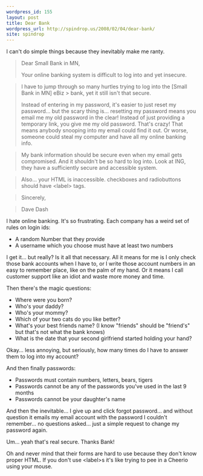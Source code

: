 ```yaml
---
wordpress_id: 155
layout: post
title: Dear Bank
wordpress_url: http://spindrop.us/2008/02/04/dear-bank/
site: spindrop
---
```

I can't do simple things because they inevitably make me ranty.

> Dear Small Bank in MN,
> 
> Your online banking system is difficult to log into and yet insecure.

> I have to jump through so many hurtles trying to log into the [Small Bank in MN]  eBiz > bank, yet it still isn't that secure.
> 
> Instead of entering in my password, it's easier to just reset my password... but the scary thing is... resetting my password means you email me my old password in the clear!  Instead of just providing a temporary link, you give me my old password.  That's crazy!  That means anybody snooping into my email could find it out.  Or worse, someone could steal my computer and have all my online banking info.

> My bank information should be secure even when my email gets compromised.  And it shouldn't be so hard to log into.  Look at ING, they have a sufficiently secure and accessible system.

> Also... your HTML is inaccessible.  checkboxes and radiobuttons should have &lt;label&gt; tags.

> Sincerely,

> Dave Dash

I hate online banking.  <!--more--> It's so frustrating.  Each company has a weird set of rules on login ids:

* A random Number that they provide
* A username which you choose must have at least two numbers

I get it... but really?  Is it all that necessary.  All it means for me is I only check those bank accounts when I have to, or I write those account numbers in an easy to remember place, like on the palm of my hand.  Or it means I call customer support like an idiot and waste more money and time.

Then there's the magic questions:

* Where were you born?
* Who's your daddy?
* Who's your mommy?
* Which of your two cats do you like better?
* What's your best friends name? (I know "friends" should be "friend's" but that's not what the bank knows)
* What is the date that your second girlfriend started holding your hand?

Okay... less annoying, but seriously, how many times do I have to answer them to log into my account?

And then finally passwords:

* Passwords must contain numbers, letters, bears, tigers
* Passwords cannot be any of the passwords you've used in the last 9 months
* Passwords cannot be your daughter's name

And then the inevitable... I give up and click forgot password... and without question it emails my email account with the password I couldn't remember... no questions asked... just a simple request to change my password again.

Um... yeah that's real secure.  Thanks Bank!

Oh and never mind that their forms are hard to use because they don't know proper HTML.  If you don't use &lt;label&gt;s it's like trying to pee in a Cheerio using your mouse.
